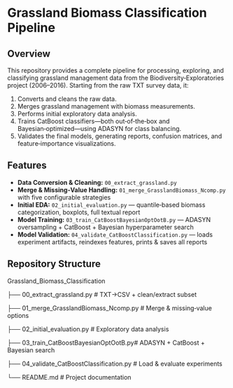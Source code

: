 # Grassland Biomass Classification Pipeline

## Overview
This repository provides a complete pipeline for processing, exploring, and classifying grassland management data from the Biodiversity‑Exploratories project (2006–2016). Starting from the raw TXT survey data, it:
1. Converts and cleans the raw data.  
2. Merges grassland management with biomass measurements.  
3. Performs initial exploratory data analysis.  
4. Trains CatBoost classifiers—both out‑of‑the‑box and Bayesian‑optimized—using ADASYN for class balancing.  
5. Validates the final models, generating reports, confusion matrices, and feature‑importance visualizations.  

## Features
- **Data Conversion & Cleaning:** `00_extract_grassland.py`  
- **Merge & Missing‑Value Handling:** `01_merge_GrasslandBiomass_Ncomp.py` with five configurable strategies  
- **Initial EDA:** `02_initial_evaluation.py` — quantile‑based biomass categorization, boxplots, full textual report  
- **Model Training:** `03_train_CatBoostBayesianOptOotB.py` — ADASYN oversampling + CatBoost + Bayesian hyperparameter search  
- **Model Validation:** `04_validate_CatBoostClassification.py` — loads experiment artifacts, reindexes features, prints & saves all reports  

## Repository Structure
 Grassland_Biomass_Classification

├── 00_extract_grassland.py # TXT→CSV + clean/extract subset

├── 01_merge_GrasslandBiomass_Ncomp.py # Merge & missing‑value options

├── 02_initial_evaluation.py # Exploratory data analysis

├── 03_train_CatBoostBayesianOptOotB.py# ADASYN + CatBoost + Bayesian search

├── 04_validate_CatBoostClassification.py # Load & evaluate experiments

└── README.md # Project documentation
